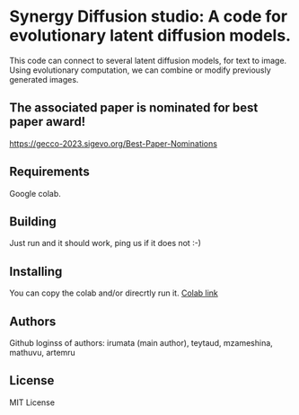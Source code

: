 
# Synergy Diffusion studio: A code for evolutionary latent diffusion models.
This code  can connect to several latent diffusion models, for text to image.
Using evolutionary computation, we can combine or modify previously generated images.

## The associated paper is nominated for best paper award!
https://gecco-2023.sigevo.org/Best-Paper-Nominations

## Requirements
Google colab.


## Building 
Just run and it should work, ping us if it does not :-)

## Installing 
You can copy the colab and/or direcrtly run it.
[Colab link
](https://colab.research.google.com/drive/1HZ5jaSsHjZE_GX8bL9dQRKxYiqS5FSca?usp=sharing)
## Authors
Github loginss of authors: irumata (main author), teytaud, mzameshina, mathuvu, artemru

## License
MIT License
